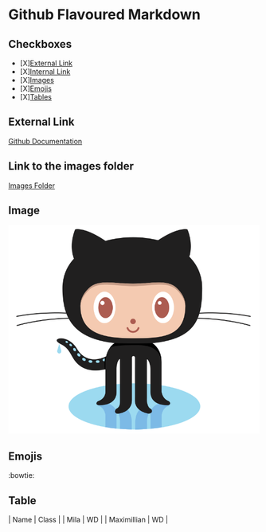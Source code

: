 # Github Flavoured Markdown

## Checkboxes
- [X][External Link](#external-link)
- [X][Internal Link](#link-to-the-images-folder)
- [X][Images](#image)
- [X][Emojis](#emojis)
- [X][Tables](#table)


## External Link
[Github Documentation](https://help.github.com/en)

## Link to the images folder
[Images Folder](/images/)

## Image
![Image](/images/logo.png)

## Emojis
:bowtie:

## Table
| Name | Class |
| Mila | WD |
| Maximillian | WD |